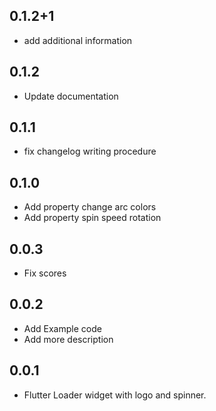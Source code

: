 ## 0.1.2+1

- add additional information

## 0.1.2

- Update documentation

## 0.1.1

- fix changelog writing procedure

## 0.1.0

- Add property change arc colors
- Add property spin speed rotation

## 0.0.3

- Fix scores

## 0.0.2

- Add Example code
- Add more description

## 0.0.1

- Flutter Loader widget with logo and spinner.
